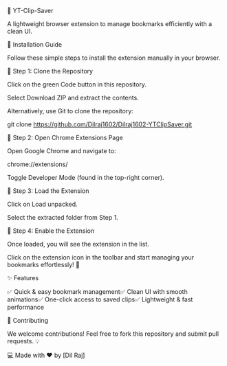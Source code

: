 🎥 YT-Clip-Saver

A lightweight browser extension to manage bookmarks efficiently with a clean UI.

🚀 Installation Guide

Follow these simple steps to install the extension manually in your browser.

🔹 Step 1: Clone the Repository

Click on the green Code button in this repository.

Select Download ZIP and extract the contents.

Alternatively, use Git to clone the repository:

git clone https://github.com/Dilraj1602/Dilraj1602-YTClipSaver.git

🔹 Step 2: Open Chrome Extensions Page

Open Google Chrome and navigate to:

chrome://extensions/

Toggle Developer Mode (found in the top-right corner).

🔹 Step 3: Load the Extension

Click on Load unpacked.

Select the extracted folder from Step 1.

🔹 Step 4: Enable the Extension

Once loaded, you will see the extension in the list.

Click on the extension icon in the toolbar and start managing your bookmarks effortlessly! 🎯

✨ Features

✅ Quick & easy bookmark management✅ Clean UI with smooth animations✅ One-click access to saved clips✅ Lightweight & fast performance

🤝 Contributing

We welcome contributions! Feel free to fork this repository and submit pull requests. 💡


💻 Made with ❤️ by [Dil Raj]
